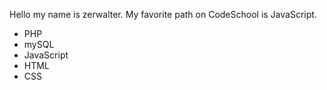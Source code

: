 Hello my name is zerwalter. My favorite path on CodeSchool is JavaScript.
* PHP
* mySQL
* JavaScript
* HTML
* CSS
